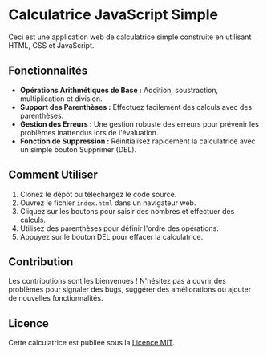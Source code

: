 # Calculatrice JavaScript Simple

Ceci est une application web de calculatrice simple construite en utilisant HTML, CSS et JavaScript.

## Fonctionnalités

- **Opérations Arithmétiques de Base :** Addition, soustraction, multiplication et division.
- **Support des Parenthèses :** Effectuez facilement des calculs avec des parenthèses.
- **Gestion des Erreurs :** Une gestion robuste des erreurs pour prévenir les problèmes inattendus lors de l'évaluation.
- **Fonction de Suppression :** Réinitialisez rapidement la calculatrice avec un simple bouton Supprimer (DEL).

## Comment Utiliser

1. Clonez le dépôt ou téléchargez le code source.
2. Ouvrez le fichier `index.html` dans un navigateur web.
3. Cliquez sur les boutons pour saisir des nombres et effectuer des calculs.
4. Utilisez des parenthèses pour définir l'ordre des opérations.
5. Appuyez sur le bouton DEL pour effacer la calculatrice.

## Contribution

Les contributions sont les bienvenues ! N'hésitez pas à ouvrir des problèmes pour signaler des bugs, suggérer des améliorations ou ajouter de nouvelles fonctionnalités.

## Licence

Cette calculatrice est publiée sous la [Licence MIT](LICENSE).
